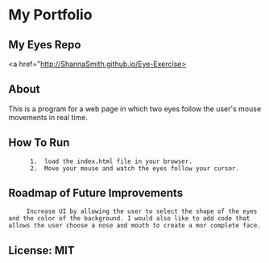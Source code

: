 
 #  My Portfolio
 ## My Eyes Repo
<a href="http://ShannaSmith.github.io/Eye-Exercise></a>
         
         
## About
This is a program for a web page in which two eyes follow the user's mouse movements in real time. 
         
## How To Run
          1.  load the index.html file in your browser.
          2.  Move your mouse and watch the eyes follow your cursor.
         
         
## Roadmap of Future Improvements
         Increase UI by allowing the user to select the shape of the eyes and the color of the background. I would also like to add code that allows the user choose a nose and mouth to create a mor complete face.
         
## License: MIT
